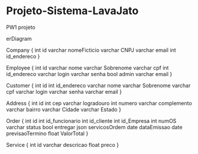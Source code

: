# Projeto-Sistema-LavaJato
PW1 projeto

erDiagram

  Company {
    int id
    varchar nomeFicticio
    varchar CNPJ
    varchar email
    int id_endereco
  }

  Employee {
    int id
    varchar nome
    varchar Sobrenome
    varchar cpf
    int id_endereco
    varchar login
    varchar senha
    bool admin
    varchar email
  }

  Customer {
    int id
    int id_endereco
    varchar nome
    varchar Sobrenome
    varchar cpf
    varchar login
    varchar senha
    varchar email
  }

  Address {
    int id
    int cep
    varchar logradouro
    int numero
    varchar complemento
    varchar bairro
    varchar Cidade
    varchar Estado
  }

  Order {
    int id
    int id_funcionario
    int id_cliente
    int id_Empresa
    int numOS
    varchar status
    bool entregar
    json servicosOrdem
    date dataEmissao
    date previsaoTermino
    float ValorTotal
  }

  Service {
    int id
    varchar descricao
    float preco
  }
